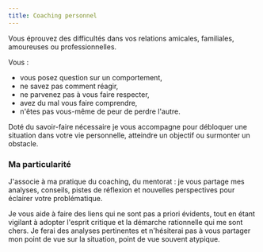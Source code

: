 ```yaml
---
title: Coaching personnel
---
```


Vous éprouvez des difficultés dans vos relations amicales, familiales, amoureuses ou professionnelles.

Vous :
- vous posez question sur un comportement,
- ne savez pas comment réagir,
- ne parvenez pas à vous faire respecter,
- avez du mal vous faire comprendre,
- n'êtes pas vous-même de peur de perdre l'autre.

Doté du savoir-faire nécessaire je vous accompagne pour débloquer une situation dans votre vie personnelle, atteindre un objectif ou surmonter un obstacle.

### Ma particularité
J'associe à ma pratique du coaching, du mentorat : je vous partage mes analyses, conseils, pistes de réflexion et nouvelles perspectives pour éclairer votre problématique.

Je vous aide à faire des liens qui ne sont pas a priori évidents, tout en étant vigilant à adopter l'esprit critique et la démarche rationnelle qui me sont chers. Je ferai des analyses pertinentes et n'hésiterai pas à vous partager mon point de vue sur la situation, point de vue souvent atypique.
